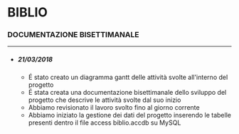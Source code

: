 # BIBLIO
### DOCUMENTAZIONE BISETTIMANALE
***
- ##### 21/03/2018
    - É stato creato un diagramma gantt delle attività svolte all'interno del progetto
    - É stata creata una documentazione bisettimanale dello sviluppo del progetto che descrive le attività svolte dal suo inizio
    - Abbiamo revisionato il lavoro svolto fino al giorno corrente
    - Abbiamo iniziato la gestione dei dati del progetto inserendo le tabelle presenti dentro il file access biblio.accdb su MySQL
